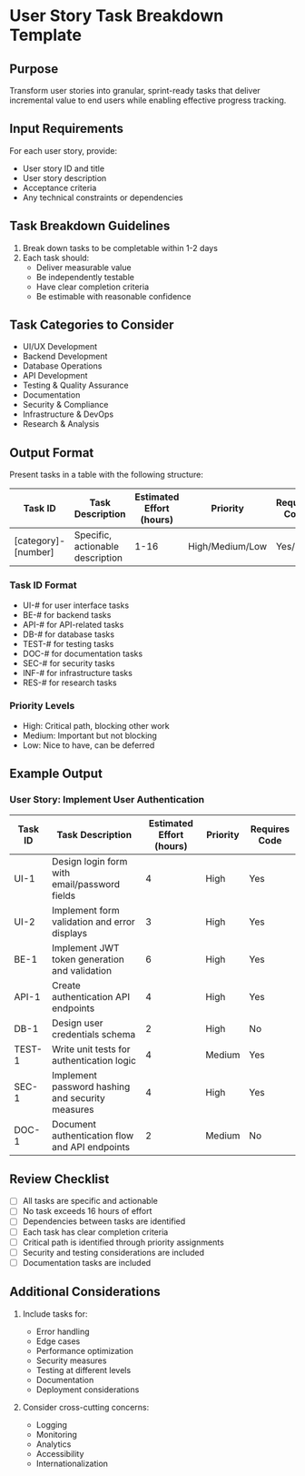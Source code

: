 # User Story Task Breakdown Template

## Purpose
Transform user stories into granular, sprint-ready tasks that deliver incremental value to end users while enabling effective progress tracking.

## Input Requirements
For each user story, provide:
- User story ID and title
- User story description
- Acceptance criteria
- Any technical constraints or dependencies

## Task Breakdown Guidelines
1. Break down tasks to be completable within 1-2 days
2. Each task should:
   - Deliver measurable value
   - Be independently testable
   - Have clear completion criteria
   - Be estimable with reasonable confidence

## Task Categories to Consider
- UI/UX Development
- Backend Development
- Database Operations
- API Development
- Testing & Quality Assurance
- Documentation
- Security & Compliance
- Infrastructure & DevOps
- Research & Analysis

## Output Format
Present tasks in a table with the following structure:

| Task ID | Task Description | Estimated Effort (hours) | Priority | Requires Code |
|---------|-----------------|------------------------|-----------|---------------|
| [category]-[number] | Specific, actionable description | 1-16 | High/Medium/Low | Yes/No |

### Task ID Format
- UI-# for user interface tasks
- BE-# for backend tasks
- API-# for API-related tasks
- DB-# for database tasks
- TEST-# for testing tasks
- DOC-# for documentation tasks
- SEC-# for security tasks
- INF-# for infrastructure tasks
- RES-# for research tasks

### Priority Levels
- High: Critical path, blocking other work
- Medium: Important but not blocking
- Low: Nice to have, can be deferred

## Example Output

### User Story: Implement User Authentication

| Task ID | Task Description | Estimated Effort (hours) | Priority | Requires Code |
|---------|-----------------|------------------------|-----------|---------------|
| UI-1 | Design login form with email/password fields | 4 | High | Yes |
| UI-2 | Implement form validation and error displays | 3 | High | Yes |
| BE-1 | Implement JWT token generation and validation | 6 | High | Yes |
| API-1 | Create authentication API endpoints | 4 | High | Yes |
| DB-1 | Design user credentials schema | 2 | High | No |
| TEST-1 | Write unit tests for authentication logic | 4 | Medium | Yes |
| SEC-1 | Implement password hashing and security measures | 4 | High | Yes |
| DOC-1 | Document authentication flow and API endpoints | 2 | Medium | No |

## Review Checklist
- [ ] All tasks are specific and actionable
- [ ] No task exceeds 16 hours of effort
- [ ] Dependencies between tasks are identified
- [ ] Each task has clear completion criteria
- [ ] Critical path is identified through priority assignments
- [ ] Security and testing considerations are included
- [ ] Documentation tasks are included

## Additional Considerations
1. Include tasks for:
   - Error handling
   - Edge cases
   - Performance optimization
   - Security measures
   - Testing at different levels
   - Documentation
   - Deployment considerations

2. Consider cross-cutting concerns:
   - Logging
   - Monitoring
   - Analytics
   - Accessibility
   - Internationalization